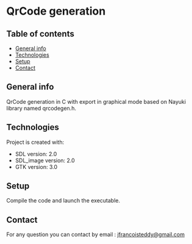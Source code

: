 # QrCode generation

## Table of contents
* [General info](#general-info)
* [Technologies](#technologies)
* [Setup](#setup)
* [Contact](#contact)

## General info
QrCode generation in C with export in graphical mode based on Nayuki library named qrcodegen.h.
	
## Technologies
Project is created with:
* SDL version: 2.0
* SDL_image version: 2.0
* GTK version: 3.0
	
## Setup
Compile the code and launch the executable.

## Contact
For any question you can contact by email : jfrancoisteddy@gmail.com
